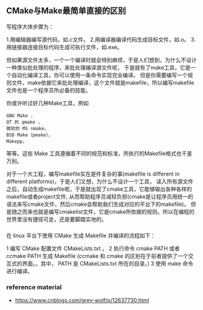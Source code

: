 ## CMake与Make最简单直接的区别

写程序大体步骤为：

1.用编辑器编写源代码，如.c文件。
2.用编译器编译代码生成目标文件，如.o。
3.用链接器连接目标代码生成可执行文件，如.exe。

但如果源文件太多，一个一个编译时就会特别麻烦，于是人们想到，为什么不设计一种类似批处理的程序，来批处理编译源文件呢，
于是就有了make工具，它是一个自动化编译工具，你可以使用一条命令实现完全编译。
但是你需要编写一个规则文件，make依据它来批处理编译，这个文件就是makefile，所以编写makefile文件也是一个程序员所必备的技能。

你或许听过好几种Make工具，例如

    GNU Make ，
    QT 的 qmake ，
    微软的 MS nmake，
    BSD Make（pmake），
    Makepp，

等等。这些 Make 工具遵循着不同的规范和标准，所执行的Makefile格式也千差万别。

对于一个大工程，编写makefile实在是件复杂的事(makefile is different in different platforms)，于是人们又想，为什么不设计一个工具，
读入所有源文件之后，自动生成makefile呢，于是就出现了cmake工具，它能够输出各种各样的makefile或者project文件,
从而帮助程序员减轻负担(cmake是让程序员用统一的语法来写cmake文件，然后cmake会帮助我们生成对应的平台下的makefile)。
但是随之而来也就是编写cmakelist文件，它是cmake所依据的规则。所以在编程的世界里没有捷径可走，还是要脚踏实地的。


###

在 linux 平台下使用 CMake 生成 Makefile 并编译的流程如下：

1 编写 CMake 配置文件 CMakeLists.txt 。
2 执行命令 cmake PATH 或者 ccmake PATH 生成 Makefile (ccmake 和 cmake 的区别在于前者提供了一个交互式的界面。。其中， PATH 是 CMakeLists.txt 所在的目录。)
3 使用 make 命令进行编译。

### reference material

 - https://www.cnblogs.com/grey-wolf/p/12637730.html

